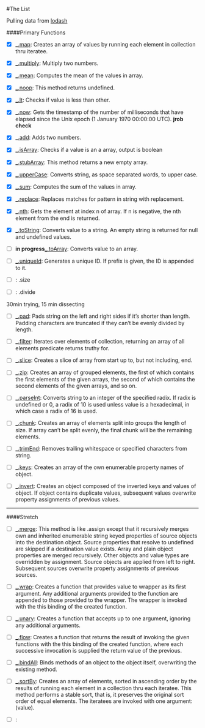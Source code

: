 #The List

Pulling data from [lodash](https://lodash.com/)

####Primary Functions
- [X] [_.map](https://lodash.com/docs#map): Creates an array of values by running each element in collection thru iteratee.
- [X] [_.multiply](https://lodash.com/docs#multiply): Multiply two numbers.
- [X] [_.mean](https://lodash.com/docs#mean): Computes the mean of the values in array.
- [X] [_.noop](https://lodash.com/docs#noop): This method returns undefined.
- [X] [_.lt](https://lodash.com/docs#lt): Checks if value is less than other.
- [X] [_.now](https://lodash.com/docs#now): Gets the timestamp of the number of milliseconds that have elapsed since the Unix epoch (1 January 1970 00:00:00 UTC). **jrob check**
- [X] [_.add](https://lodash.com/docs#add): Adds two numbers.
- [X] [_.isArray](https://lodash.com/docs#isArray): Checks if a value is an a array, output is boolean
- [X] [_.stubArray](https://lodash.com/docs#stubArray): This method returns a new empty array.
- [X] [_.upperCase](https://lodash.com/docs#upperCase): Converts string, as space separated words, to upper case.
- [X] [_.sum](https://lodash.com/docs#sum): Computes the sum of the values in array.
- [X] [_.replace](https://lodash.com/docs#replace): Replaces matches for pattern in string with replacement.
- [X] [_.nth](https://lodash.com/docs#nth): Gets the element at index n of array. If n is negative, the nth element from the end is returned. 
- [X] [_.toString](https://lodash.com/docs#toString): Converts value to a string. An empty string is returned for null and undefined values.
- [ ] **in progress**[_.toArray](https://lodash.com/docs#toArray): Converts value to an array.
- [ ] [_.uniqueId](https://lodash.com/docs#uniqueId): Generates a unique ID. If prefix is given, the ID is appended to it.

- [ ] [](): .size
- [ ] [](): .divide

30min trying, 15 min dissecting
- [ ] [_.pad](https://lodash.com/docs#pad): Pads string on the left and right sides if it’s shorter than length. Padding characters are truncated if they can’t be evenly divided by length.
- [ ] [_.filter](https://lodash.com/docs#filter): Iterates over elements of collection, returning an array of all elements predicate returns truthy for.
- [ ] [_.slice](https://lodash.com/docs#slice): Creates a slice of array from start up to, but not including, end.
- [ ] [_.zip](https://lodash.com/docs#zip): Creates an array of grouped elements, the first of which contains the first elements of the given arrays, the second of which contains the second elements of the given arrays, and so on.
- [ ] [_.parseInt](https://lodash.com/docs#parseInt): Converts string to an integer of the specified radix. If radix is undefined or 0, a radix of 10 is used unless value is a hexadecimal, in which case a radix of 16 is used. 
- [ ] [_.chunk](https://lodash.com/docs#chunk): Creates an array of elements split into groups the length of size. If array can’t be split evenly, the final chunk will be the remaining elements.
- [ ] [_.trimEnd](https://lodash.com/docs#trimEnd): Removes trailing whitespace or specified characters from string.
- [ ] [_.keys](https://lodash.com/docs#keys): Creates an array of the own enumerable property names of object.
- [ ] [_.invert](https://lodash.com/docs#invert): Creates an object composed of the inverted keys and values of object. If object contains duplicate values, subsequent values overwrite property assignments of previous values.


------------------------
####Stretch

- [ ] [_.merge](https://lodash.com/docs#merge): This method is like .assign except that it recursively merges own and inherited enumerable string keyed properties of source objects into the destination object. Source properties that resolve to undefined are skipped if a destination value exists. Array and plain object properties are merged recursively. Other objects and value types are overridden by assignment. Source objects are applied from left to right. Subsequent sources overwrite property assignments of previous sources.

- [ ] [_.wrap](https://lodash.com/docs#wrap): Creates a function that provides value to wrapper as its first argument. Any additional arguments provided to the function are appended to those provided to the wrapper. The wrapper is invoked with the this binding of the created function.

- [ ] [_.unary](https://lodash.com/docs#unary): Creates a function that accepts up to one argument, ignoring any additional arguments.

- [ ] [_.flow](https://lodash.com/docs#flow): Creates a function that returns the result of invoking the given functions with the this binding of the created function, where each successive invocation is supplied the return value of the previous.

- [ ] [_.bindAll](https://lodash.com/docs#bindAll): Binds methods of an object to the object itself, overwriting the existing method.

- [ ] [_.sortBy](https://lodash.com/docs#sortBy): Creates an array of elements, sorted in ascending order by the results of running each element in a collection thru each iteratee. This method performs a stable sort, that is, it preserves the original sort order of equal elements. The iteratees are invoked with one argument: (value).

- [ ] []():
